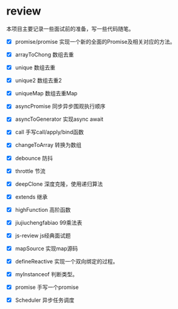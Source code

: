 # review

本项目主要记录一些面试前的准备，写一些代码随笔。

- [x] promise/promise 实现一个新的全面的Promise及相关对应的方法。
- [x] arrayToChong 数组去重
- [x] unique 数组去重
- [x] unique2 数组去重2
- [x] uniqueMap 数组去重Map
- [x] asyncPromise 同步异步围观执行顺序
- [x] asyncToGenerator 实现async await
- [x] call 手写call/apply/bind函数
- [x] changeToArray 转换为数组
- [x] debounce 防抖
- [x] throttle 节流
- [x] deepClone 深度克隆，使用递归算法
- [x] extends 继承
- [x] highFunction 高阶函数
- [x] jiujiuchengfabiao 99乘法表 
- [x] js-review js经典面试题
- [x] mapSource 实现map源码
- [x] defineReactive 实现一个双向绑定的过程。
- [x] myInstanceof 判断类型。
- [x] promise 手写一个promise
- [x] Scheduler 异步任务调度

